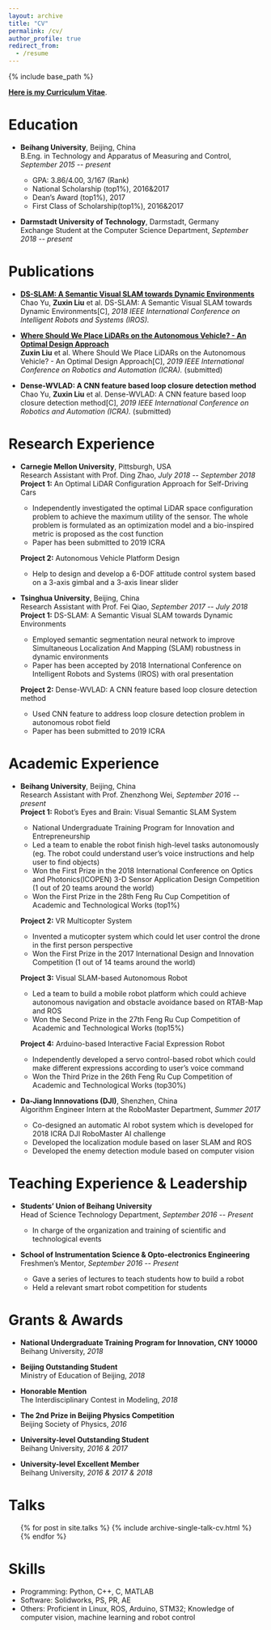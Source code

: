 ```yaml
---
layout: archive
title: "CV"
permalink: /cv/
author_profile: true
redirect_from:
  - /resume
---
```


{% include base_path %}

[**Here is my Curriculum Vitae**](/files/paper1.pdf).

Education
======
* **Beihang University**, Beijing, China  
B.Eng. in Technology and Apparatus of Measuring and Control, _September 2015 -- present_
  * GPA: 3.86/4.00, 3/167 (Rank)
  * National Scholarship (top1%), 2016&2017
  * Dean’s Award (top1%), 2017
  * First Class of Scholarship(top1%), 2016&2017

* **Darmstadt University of Technology**, Darmstadt, Germany  
Exchange Student at the Computer Science Department, _September 2018 -- present_

Publications
======
* **[DS-SLAM: A Semantic Visual SLAM towards Dynamic Environments](https://arxiv.org/abs/1809.05845)**  
Chao Yu, <b>Zuxin Liu</b> et al. DS-SLAM: A Semantic Visual SLAM towards Dynamic Environments[C], <i> 2018 IEEE International Conference on Intelligent Robots and Systems (IROS).</i>
<style> a:hover{ text-decoration:underline}</style>

* **[Where Should We Place LiDARs on the Autonomous Vehicle? - An Optimal Design Approach](https://arxiv.org/abs/1809.05845)**  
<b>Zuxin Liu</b> et al. Where Should We Place LiDARs on the Autonomous Vehicle? - An Optimal Design Approach[C], <i> 2019 IEEE International Conference on Robotics and Automation (ICRA).</i> (submitted)  

* **Dense-WVLAD: A CNN feature based loop closure detection method**  
Chao Yu, <b>Zuxin Liu</b> et al. Dense-WVLAD: A CNN feature based loop closure detection method[C], <i> 2019 IEEE International Conference on Robotics and Automation (ICRA).</i> (submitted)  

Research Experience
======
* **Carnegie Mellon University**, Pittsburgh, USA  
Research Assistant with Prof. Ding Zhao, _July 2018 -- September 2018_        
  **Project 1:** An Optimal LiDAR Configuration Approach for Self-Driving Cars
    * Independently investigated the optimal LiDAR space configuration problem to achieve the maximum utility of the sensor. The whole problem is formulated as an optimization model and a bio-inspired metric is proposed as the cost function
    * Paper has been submitted to 2019 ICRA

  **Project 2:** Autonomous Vehicle Platform Design 
    * Help to design and develop a 6-DOF attitude control system based on a 3-axis gimbal and a 3-axis linear slider

* **Tsinghua University**, Beijing, China  
Research Assistant with Prof. Fei Qiao, _September 2017 -- July 2018_    
   **Project 1:** DS-SLAM: A Semantic Visual SLAM towards Dynamic Environments 
    * Employed semantic segmentation neural network to improve Simultaneous Localization And Mapping (SLAM) robustness in dynamic environments
    * Paper has been accepted by 2018 International Conference on Intelligent Robots and Systems (IROS) with oral presentation
    
  **Project 2:** Dense-WVLAD: A CNN feature based loop closure detection method
    * Used CNN feature to address loop closure detection problem in autonomous robot field
    * Paper has been submitted to 2019 ICRA

Academic Experience
======
* **Beihang University**, Beijing, China  
Research Assistant with Prof. Zhenzhong Wei, _September 2016 -- present_        
  **Project 1:** Robot’s Eyes and Brain: Visual Semantic SLAM System 
    * National Undergraduate Training Program for Innovation and Entrepreneurship
    * Led a team to enable the robot finish high-level tasks autonomously (eg. The robot could understand user’s voice instructions and help user to find objects)
    * Won the First Prize in the 2018 International Conference on Optics and Photonics(ICOPEN) 3-D Sensor Application Design Competition (1 out of 20 teams around the world)
    * Won the First Prize in the 28th Feng Ru Cup Competition of Academic and Technological Works (top1%) 

  **Project 2:** VR Multicopter System
    * Invented a muticopter system which could let user control the drone in the first person perspective
    * Won the First Prize in the 2017 International Design and Innovation Competition (1 out of 14 teams around the world)

  **Project 3:** Visual SLAM-based Autonomous Robot
    * Led a team to build a mobile robot platform which could achieve autonomous navigation and obstacle avoidance based on RTAB-Map and ROS
    * Won the Second Prize in the 27th Feng Ru Cup Competition of Academic and Technological Works (top15%) 

  **Project 4:** Arduino-based Interactive Facial Expression Robot
    * Independently developed  a servo control-based robot which could make different expressions according to user’s voice command
    * Won the Third Prize in the 26th Feng Ru Cup Competition of Academic and Technological Works (top30%)

* **Da-Jiang Innnovations (DJI)**, Shenzhen, China  
Algorithm Engineer Intern at the RoboMaster Department, _Summer 2017_    
    * Co-designed an automatic AI robot system which is developed for 2018 ICRA DJI RoboMaster AI challenge
    * Developed the localization module based on laser SLAM and ROS
    * Developed the enemy detection module based on computer vision


Teaching Experience & Leadership
======
* **Students’ Union of Beihang University**  
Head of Science Technology Department, _September 2016 -- Present_    
    * In charge of the organization and training of scientific and technological events

* **School of Instrumentation Science & Opto-electronics Engineering**  
Freshmen’s Mentor, _September 2016 -- Present_    
    * Gave a series of lectures to teach students how to build a robot
    * Held a relevant smart robot competition for students

Grants & Awards
======
* **National Undergraduate Training Program for Innovation, CNY 10000**  
Beihang University, _2018_    

* **Beijing Outstanding Student**  
Ministry of Education of Beijing, _2018_    

* **Honorable Mention**  
The Interdisciplinary Contest in Modeling, _2018_    

* **The 2nd Prize in Beijing Physics Competition**  
Beijing Society of Physics, _2016_    

* **University-level Outstanding Student**  
Beihang University, _2016 & 2017_    

* **University-level Excellent Member**  
Beihang University, _2016 & 2017 & 2018_    

  
Talks
======
  <ul>{% for post in site.talks %}
    {% include archive-single-talk-cv.html %}
  {% endfor %}</ul>


 
Skills
======
* Programming: Python, C++, C, MATLAB
* Software: Solidworks, PS, PR, AE
* Others: Proficient in Linux, ROS, Arduino, STM32; Knowledge of computer vision, machine learning and robot control



